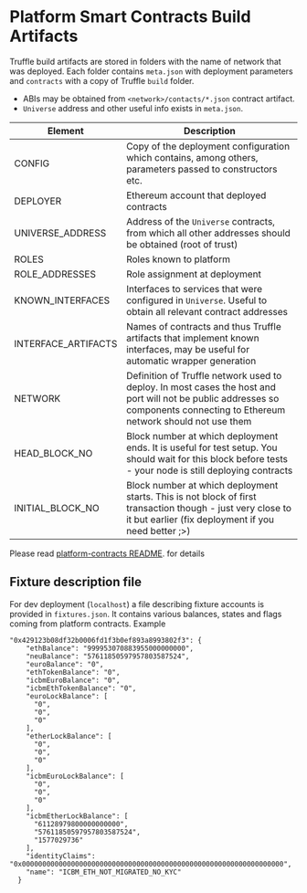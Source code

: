 # Platform Smart Contracts Build Artifacts
Truffle build artifacts are stored in folders with the name of network that was deployed. Each folder contains `meta.json` with deployment parameters and `contracts` with a copy of Truffle `build` folder.
* ABIs may be obtained from `<network>/contacts/*.json` contract artifact.
* `Universe` address and other useful info exists in `meta.json`.

|Element|Description|
|-------|-----------|
|CONFIG|Copy of the deployment configuration which contains, among others, parameters passed to constructors etc.|
|DEPLOYER|Ethereum account that deployed contracts|
|UNIVERSE_ADDRESS|Address of the `Universe` contracts, from which all other addresses should be obtained (root of trust)|
|ROLES|Roles known to platform|
|ROLE_ADDRESSES|Role assignment at deployment|
|KNOWN_INTERFACES|Interfaces to services that were configured in `Universe`. Useful to obtain all relevant contract addresses|
|INTERFACE_ARTIFACTS|Names of contracts and thus Truffle artifacts that implement known interfaces, may be useful for automatic wrapper generation|
|NETWORK|Definition of Truffle network used to deploy. In most cases the host and port will not be public addresses so components connecting to Ethereum network should not use them|
|HEAD_BLOCK_NO|Block number at which deployment ends. It is useful for test setup. You should wait for this block before tests - your node is still deploying contracts|
|INITIAL_BLOCK_NO|Block number at which deployment starts. This is not block of first transaction though - just very close to it but earlier (fix deployment if you need better ;>)

Please read [platform-contracts README](https://github.com/Neufund/platform-contracts). for details

## Fixture description file
For dev deployment (`localhost`) a file describing fixture accounts is provided in `fixtures.json`. It contains various balances, states and flags coming from platform contracts. Example
```
"0x429123b08df32b0006fd1f3b0ef893a8993802f3": {
    "ethBalance": "999953070883955000000000",
    "neuBalance": "57611850597957803587524",
    "euroBalance": "0",
    "ethTokenBalance": "0",
    "icbmEuroBalance": "0",
    "icbmEthTokenBalance": "0",
    "euroLockBalance": [
      "0",
      "0",
      "0"
    ],
    "etherLockBalance": [
      "0",
      "0",
      "0"
    ],
    "icbmEuroLockBalance": [
      "0",
      "0",
      "0"
    ],
    "icbmEtherLockBalance": [
      "61128979800000000000",
      "57611850597957803587524",
      "1577029736"
    ],
    "identityClaims": "0x0000000000000000000000000000000000000000000000000000000000000000",
    "name": "ICBM_ETH_NOT_MIGRATED_NO_KYC"
  }
```